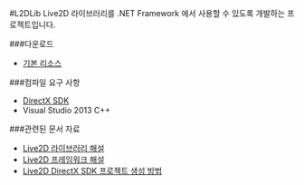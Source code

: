 #L2DLib
Live2D 라이브러리를 .NET Framework 에서 사용할 수 있도록 개발하는 프로젝트입니다.  

###다운로드
* [기본 리소스](https://bitbucket.org/iodesme/l2dlib/downloads/Resources.zip)

###컴파일 요구 사항
* [DirectX SDK](https://www.microsoft.com/en-us/download/details.aspx?id=6812)
* Visual Studio 2013 C++

###관련된 문서 자료
* [Live2D 라이브러리 해설](http://sites.cybernoids.jp/cubism2/sdk_tutorial/live2d_library)
* [Live2D 프레임워크 해설](http://sites.cybernoids.jp/cubism2/sdk_tutorial/framework)
* [Live2D DirectX SDK 프로젝트 생성 방법](http://sites.cybernoids.jp/cubism2/sdk_tutorial/platform-setting/directx/createproject)